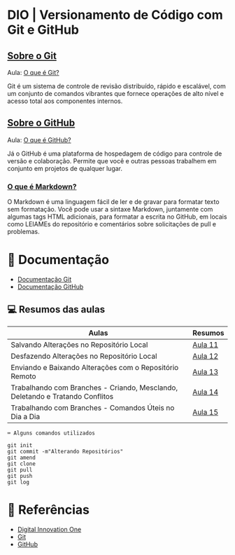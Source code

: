 # DIO | Versionamento de Código com Git e GitHub

## [Sobre o Git](https://git-scm.com/docs/git) 

Aula: [O que é Git?](https://web.dio.me/course/versionamento-de-codigo-com-git-e-github/learning/a7e0b074-3907-4ca8-a74f-8378ffb8f458?back=/track/santander-bootcamp-2023-mobile-com-flutter&tab=undefined&moduleId=undefined)

Git é um sistema de controle de revisão distribuído, rápido e escalável, com um conjunto de comandos vibrantes que fornece operações de alto nível e acesso total aos componentes internos. 


## [Sobre o GitHub](https://docs.github.com/pt/get-started/quickstart/hello-world)

Aula: [O que é GitHub?](https://web.dio.me/course/versionamento-de-codigo-com-git-e-github/learning/b86569c8-84af-438d-83ae-eb2a728bb291?back=/track/santander-bootcamp-2023-mobile-com-flutter&tab=undefined&moduleId=undefined)

Já o GitHub é uma plataforma de hospedagem de código para controle de versão e colaboração. Permite que você e outras pessoas trabalhem em conjunto em projetos de qualquer lugar. 

### [O que é Markdown?](https://docs.github.com/pt/get-started/writing-on-github/getting-started-with-writing-and-formatting-on-github/quickstart-for-writing-on-github) 
O Markdown é uma linguagem fácil de ler e de gravar para formatar texto sem formatação. Você pode usar a sintaxe Markdown, juntamente com algumas tags HTML adicionais, para formatar a escrita no GitHub, em locais como LEIAMEs do repositório e comentários sobre solicitações de pull e problemas.
#

# 📝 Documentação
- [Documentação Git](https://git-scm.com/doc)
- [Documentação GitHub](https://docs.github.com/)

## 💻 Resumos das aulas

| Aulas | Resumos |
|-------|---------|
|Salvando Alterações no Repositório Local | [Aula 11](https://web.dio.me/course/versionamento-de-codigo-com-git-e-github/learning/599dd3dd-d189-474f-a55c-22f37b4472da?back=/track/santander-bootcamp-2023-mobile-com-flutter&tab=undefined&moduleId=undefined)|
| Desfazendo Alterações no Repositório Local | [Aula 12](https://web.dio.me/course/versionamento-de-codigo-com-git-e-github/learning/3f9f2336-6fd5-44cb-ba39-d1a4f6448023?back=/track/santander-bootcamp-2023-mobile-com-flutter&tab=undefined&moduleId=undefined)|
| Enviando e Baixando Alterações com o Repositório Remoto | [Aula 13](https://web.dio.me/course/versionamento-de-codigo-com-git-e-github/learning/dd17c56e-2327-493c-942a-358a49a26549?back=/track/santander-bootcamp-2023-mobile-com-flutter&tab=undefined&moduleId=undefined)|
| Trabalhando com Branches - Criando, Mesclando, Deletando e Tratando Conflitos | [Aula 14](https://web.dio.me/course/versionamento-de-codigo-com-git-e-github/learning/2c7fd2b1-e7c4-4947-9b07-ffcbfb4bd689?back=/track/santander-bootcamp-2023-mobile-com-flutter&tab=undefined&moduleId=undefined)|
| Trabalhando com Branches - Comandos Úteis no Dia a Dia | [Aula 15](https://web.dio.me/course/versionamento-de-codigo-com-git-e-github/learning/80018fab-daac-4917-8527-a6be2e0c3cf0?back=/track/santander-bootcamp-2023-mobile-com-flutter&tab=undefined&moduleId=undefined)|

```
⌨️ Alguns comandos utilizados
```
```
git init
git commit -m"Alterando Repositórios"
git amend 
git clone
git pull
git push
git log

```

# 🔎 Referências
- [Digital Innovation One](dio.me)
- [Git](https://git-scm.com/doc)
- [GitHub](https://docs.github.com/pt/get-started)
